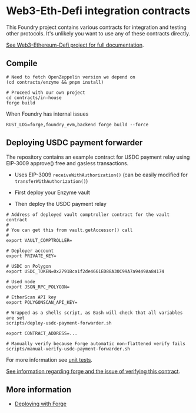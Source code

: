 # Web3-Eth-Defi integration contracts

This Foundry project contains various contracts for integration and testing other protocols.
It's unlikely you want to use any of these contracts directly.
 
[See Web3-Ethereum-Defi project for full documentation](https://web3-ethereum-defi.readthedocs.io/).

## Compile

```shell
# Need to fetch OpenZeppelin version we depend on
(cd contracts/enzyme && pnpm install)

# Proceed with our own project
cd contracts/in-house
forge build
```

When Foundry has internal issues

```shell
RUST_LOG=forge,foundry_evm,backend forge build --force
```

## Deploying USDC payment forwarder

The repository contains an example contract for USDC payment relay using EIP-3009 approve() free
and gasless transactions.

- Uses EIP-3009 `receiveWithAuthorization()` (can be easily modified for `transferWithAuthorization()`)

- First deploy your Enzyme vault

- Then deploy the USDC payment relay

```shell
# Address of deployed vault comptroller contract for the vault contract
#
# You can get this from vault.getAccessor() call
#
export VAULT_COMPTROLLER=

# Deployer account
export PRIVATE_KEY=

# USDC on Polygon
export USDC_TOKEN=0x2791Bca1f2de4661ED88A30C99A7a9449Aa84174

# Used node
export JSON_RPC_POLYGON=

# EtherScan API key
export POLYGONSCAN_API_KEY=

# Wrapped as a shells script, as Bash will check that all variables are set 
scripts/deploy-usdc-payment-forwarder.sh

export CONTRACT_ADDRESS=...

# Manually verify because Forge automatic non-flattened verify fails
scripts/manual-verify-usdc-payment-forwarder.sh
```

For more information see [unit tests](../../tests/enzyme/test_enzyme_usdc_payment_forwarder.py).

[See information regarding forge and the issue of verifying this contract](https://github.com/foundry-rs/foundry/issues/5003).

## More information

- [Deploying with Forge](https://book.getfoundry.sh/forge/deploying)